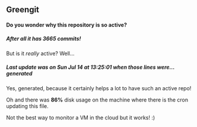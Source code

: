 ## Greengit

#### Do you wonder why this repository is so active?

##### After all it has 3665 commits!

But is it *really* active? Well...

##### Last update was on Sun Jul 14 at 13:25:01 when those lines were... generated

Yes, generated, because it certainly helps a lot to have such an active repo!

Oh and there was **86%** disk usage on the machine
where there is the cron updating this file.

Not the best way to monitor a VM in the cloud but it works! :)
